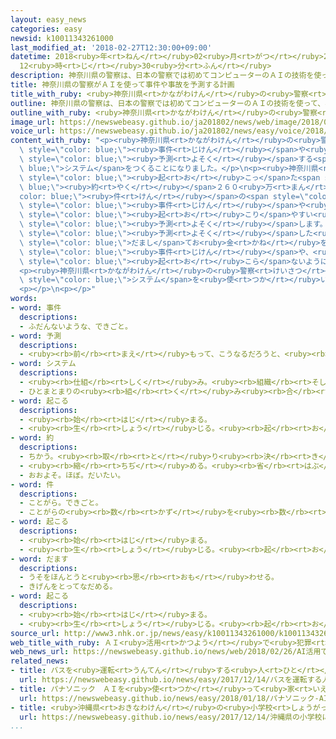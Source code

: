 ```yaml
---
layout: easy_news
categories: easy
newsid: k10011343261000
last_modified_at: '2018-02-27T12:30:00+09:00'
datetime: 2018<ruby>年<rt>ねん</rt></ruby>02<ruby>月<rt>がつ</rt></ruby>27<ruby>日<rt>にち</rt></ruby>
  12<ruby>時<rt>じ</rt></ruby>30<ruby>分<rt>ふん</rt></ruby>
description: 神奈川県の警察は、日本の警察では初めてコンピューターのＡＩの技術を使って、事件や事故を予測するシステムをつくることになりました。
title: 神奈川県の警察がＡＩを使って事件や事故を予測する計画
title_with_ruby: <ruby>神奈川県<rt>かながわけん</rt></ruby>の<ruby>警察<rt>けいさつ</rt></ruby>がＡＩを<ruby>使<rt>つか</rt></ruby>って<ruby>事件<rt>じけん</rt></ruby>や<ruby>事故<rt>じこ</rt></ruby>を<ruby>予測<rt>よそく</rt></ruby>する<ruby>計画<rt>けいかく</rt></ruby>
outline: 神奈川県の警察は、日本の警察では初めてコンピューターのＡＩの技術を使って、事件や事故を予測するシステムをつくることになりました。
outline_with_ruby: <ruby>神奈川県<rt>かながわけん</rt></ruby>の<ruby>警察<rt>けいさつ</rt></ruby>は、<ruby>日本<rt>にっぽん</rt></ruby>の<ruby>警察<rt>けいさつ</rt></ruby>では<ruby>初<rt>はじ</rt></ruby>めてコンピューターのＡＩの<ruby>技術<rt>ぎじゅつ</rt></ruby>を<ruby>使<rt>つか</rt></ruby>って、<ruby>事件<rt>じけん</rt></ruby>や<ruby>事故<rt>じこ</rt></ruby>を<ruby>予測<rt>よそく</rt></ruby>するシステムをつくることになりました。
image_url: https://newswebeasy.github.io/ja201802/news/web/image/2018/02/26/K10011343261_1802260630_1802260632_01_03.jpg
voice_url: https://newswebeasy.github.io/ja201802/news/easy/voice/2018/02/27/k10011343261000.mp3
content_with_ruby: "<p><ruby>神奈川県<rt>かながわけん</rt></ruby>の<ruby>警察<rt>けいさつ</rt></ruby>は、<ruby>日本<rt>にっぽん</rt></ruby>の<ruby>警察<rt>けいさつ</rt></ruby>では<ruby>初<rt>はじ</rt></ruby>めてコンピューターのＡＩの<ruby>技術<rt>ぎじゅつ</rt></ruby>を<ruby>使<rt>つか</rt></ruby>って、<span\
  \ style=\"color: blue;\"><ruby>事件<rt>じけん</rt></ruby></span>や<ruby>事故<rt>じこ</rt></ruby>を<span\
  \ style=\"color: blue;\"><ruby>予測<rt>よそく</rt></ruby></span>する<span style=\"color:\
  \ blue;\">システム</span>をつくることになりました。</p>\n<p><ruby>神奈川県<rt>かながわけん</rt></ruby>で<span\
  \ style=\"color: blue;\"><ruby>起<rt>お</rt></ruby>こっ</span>た<span style=\"color:\
  \ blue;\"><ruby>約<rt>やく</rt></ruby></span>２６０<ruby>万<rt>まん</rt></ruby><span style=\"\
  color: blue;\"><ruby>件<rt>けん</rt></ruby></span>の<span style=\"color: blue;\"><ruby>事件<rt>じけん</rt></ruby></span>や<ruby>事故<rt>じこ</rt></ruby>、<ruby>警察<rt>けいさつ</rt></ruby>への<ruby>相談<rt>そうだん</rt></ruby>などについてＡＩが<ruby>細<rt>こま</rt></ruby>かく<ruby>調<rt>しら</rt></ruby>べます。そして、<span\
  \ style=\"color: blue;\"><ruby>事件<rt>じけん</rt></ruby></span>や<ruby>事故<rt>じこ</rt></ruby>が<span\
  \ style=\"color: blue;\"><ruby>起<rt>お</rt></ruby>こり</span>やすい<ruby>日<rt>ひ</rt></ruby>や<ruby>場所<rt>ばしょ</rt></ruby>を<span\
  \ style=\"color: blue;\"><ruby>予測<rt>よそく</rt></ruby></span>します。</p>\n<p><ruby>神奈川県<rt>かながわけん</rt></ruby>の<ruby>警察<rt>けいさつ</rt></ruby>は、ＡＩが<span\
  \ style=\"color: blue;\"><ruby>予測<rt>よそく</rt></ruby></span>した<ruby>場所<rt>ばしょ</rt></ruby>に<ruby>警官<rt>けいかん</rt></ruby>をたくさん<ruby>行<rt>い</rt></ruby>かせます。そして、<ruby>電話<rt>でんわ</rt></ruby>などで<span\
  \ style=\"color: blue;\">だまし</span>てお<ruby>金<rt>かね</rt></ruby>をとったり、<ruby>歩<rt>ある</rt></ruby>いている<ruby>人<rt>ひと</rt></ruby>のかばんなどをとったりする<span\
  \ style=\"color: blue;\"><ruby>事件<rt>じけん</rt></ruby></span>や、<ruby>交通事故<rt>こうつうじこ</rt></ruby>が<span\
  \ style=\"color: blue;\"><ruby>起<rt>お</rt></ruby>こら</span>ないようにしたいと<ruby>言<rt>い</rt></ruby>っています。</p>\n\
  <p><ruby>神奈川県<rt>かながわけん</rt></ruby>の<ruby>警察<rt>けいさつ</rt></ruby>は、２０２０<ruby>年<rt>ねん</rt></ruby>の<ruby>終<rt>お</rt></ruby>わりまでにこの<span\
  \ style=\"color: blue;\">システム</span>を<ruby>使<rt>つか</rt></ruby>い<ruby>始<rt>はじ</rt></ruby>める<ruby>計画<rt>けいかく</rt></ruby>です。</p>\n\
  <p></p>\n<p></p>"
words:
- word: 事件
  descriptions:
  - ふだんないような、できごと。
- word: 予測
  descriptions:
  - <ruby><rb>前</rb><rt>まえ</rt></ruby>もって、こうなるだろうと、<ruby><rb>見当</rb><rt>けんとう</rt></ruby>をつけること。
- word: システム
  descriptions:
  - <ruby><rb>仕組</rb><rt>しく</rt></ruby>み。<ruby><rb>組織</rb><rt>そしき</rt></ruby>。
  - ひとまとまりの<ruby><rb>組</rb><rt>く</rt></ruby>み<ruby><rb>合</rb><rt>あ</rt></ruby>わせ。
- word: 起こる
  descriptions:
  - <ruby><rb>始</rb><rt>はじ</rt></ruby>まる。
  - <ruby><rb>生</rb><rt>しょう</rt></ruby>じる。<ruby><rb>起</rb><rt>お</rt></ruby>きる。
- word: 約
  descriptions:
  - ちかう。<ruby><rb>取</rb><rt>と</rt></ruby>り<ruby><rb>決</rb><rt>き</rt></ruby>める。
  - <ruby><rb>縮</rb><rt>ちぢ</rt></ruby>める。<ruby><rb>省</rb><rt>はぶ</rt></ruby>く。<ruby><rb>簡単</rb><rt>かんたん</rt></ruby>にする。
  - おおよそ。ほぼ。だいたい。
- word: 件
  descriptions:
  - ことがら。できごと。
  - ことがらの<ruby><rb>数</rb><rt>かず</rt></ruby>を<ruby><rb>数</rb><rt>かぞ</rt></ruby>えることば。
- word: 起こる
  descriptions:
  - <ruby><rb>始</rb><rt>はじ</rt></ruby>まる。
  - <ruby><rb>生</rb><rt>しょう</rt></ruby>じる。<ruby><rb>起</rb><rt>お</rt></ruby>きる。
- word: だます
  descriptions:
  - うそをほんとうと<ruby><rb>思</rb><rt>おも</rt></ruby>わせる。
  - きげんをとってなだめる。
- word: 起こる
  descriptions:
  - <ruby><rb>始</rb><rt>はじ</rt></ruby>まる。
  - <ruby><rb>生</rb><rt>しょう</rt></ruby>じる。<ruby><rb>起</rb><rt>お</rt></ruby>きる。
source_url: http://www3.nhk.or.jp/news/easy/k10011343261000/k10011343261000.html
web_title_with_ruby: ＡＩ<ruby>活用<rt>かつよう</rt></ruby>で<ruby>犯罪<rt>はんざい</rt></ruby>など<ruby>発生<rt>はっせい</rt></ruby><ruby>予測<rt>よそく</rt></ruby><ruby>システム<rt>しすてむ</rt></ruby><ruby>導入<rt>どうにゅう</rt></ruby>へ
web_news_url: https://newswebeasy.github.io/news/web/2018/02/26/AI活用で犯罪など発生予測システム導入へ
related_news:
- title: バスを<ruby>運転<rt>うんてん</rt></ruby>する<ruby>人<rt>ひと</rt></ruby>の<ruby>顔<rt>かお</rt></ruby>をＡＩがチェックして<ruby>事故<rt>じこ</rt></ruby>をなくす
  url: https://newswebeasy.github.io/news/easy/2017/12/14/バスを運転する人の顔をAIがチェックして事故をなくす
- title: パナソニック　ＡＩを<ruby>使<rt>つか</rt></ruby>って<ruby>家<rt>いえ</rt></ruby>の<ruby>電気<rt>でんき</rt></ruby><ruby>代<rt>だい</rt></ruby>を<ruby>安<rt>やす</rt></ruby>くする
  url: https://newswebeasy.github.io/news/easy/2018/01/18/パナソニック-AIを使って家の電気代を安くする
- title: <ruby>沖縄県<rt>おきなわけん</rt></ruby>の<ruby>小学校<rt>しょうがっこう</rt></ruby>にアメリカ<ruby>軍<rt>ぐん</rt></ruby>のヘリコプターから<ruby>窓<rt>まど</rt></ruby>が<ruby>落<rt>お</rt></ruby>ちる
  url: https://newswebeasy.github.io/news/easy/2017/12/14/沖縄県の小学校にアメリカ軍のヘリコプターから窓が落ちる
...
```

